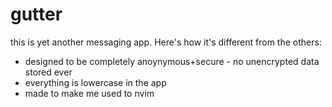 # gutter

this is yet another messaging app. Here's how it's different from the others:

- designed to be completely anoynymous+secure - no unencrypted data stored ever
- everything is lowercase in the app
- made to make me used to nvim
